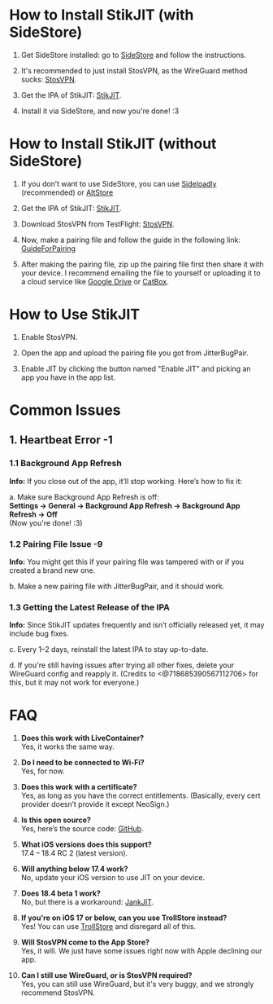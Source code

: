 # How to Install StikJIT (with SideStore)

1. Get SideStore installed: go to [SideStore](<https://sidestore.io/>) and follow the instructions.

2. It's recommended to just install StosVPN, as the WireGuard method sucks: [StosVPN](https://apps.apple.com/us/app/stosvpn/id6744003051).

3. Get the IPA of StikJIT: [StikJIT](https://nightly.link/0-Blu/StikJIT/workflows/build_ipa/main/StikJit.ipa.zip).

4. Install it via SideStore, and now you're done! :3

# How to Install StikJIT (without SideStore)

1. If you don’t want to use SideStore, you can use [Sideloadly](<https://sideloadly.io/>) (recommended) or [AltStore](<https://altstore.io/>)

2. Get the IPA of StikJIT: [StikJIT](https://nightly.link/0-Blu/StikJIT/workflows/build_ipa/main/StikJit.ipa.zip).

3. Download StosVPN from TestFlight: [StosVPN](<https://testflight.apple.com/join/hBUbg4ZJ>).

4. Now, make a pairing file and follow the guide in the following link: [GuideForPairing](https://docs.sidestore.io/docs/getting-started/pairing-file/)

5. After making the pairing file, zip up the pairing file first then share it with your device. I recommend emailing the file to yourself or uploading it to a cloud service like [Google Drive](<https://workspace.google.com/products/drive/>) or [CatBox](<https://catbox.moe/>).

# How to Use StikJIT

1. Enable StosVPN.

2. Open the app and upload the pairing file you got from JitterBugPair.

3. Enable JIT by clicking the button named "Enable JIT" and picking an app you have in the app list.

# Common Issues

## 1. Heartbeat Error -1

### 1.1 Background App Refresh

**Info:** If you close out of the app, it’ll stop working. Here’s how to fix it:

a. Make sure Background App Refresh is off:  
   **Settings → General → Background App Refresh → Background App Refresh → Off**  
   (Now you're done! :3)

### 1.2 Pairing File Issue -9

**Info:** You might get this if your pairing file was tampered with or if you created a brand new one.

b. Make a new pairing file with JitterBugPair, and it should work.

### 1.3 Getting the Latest Release of the IPA

**Info:** Since StikJIT updates frequently and isn’t officially released yet, it may include bug fixes.

c. Every 1–2 days, reinstall the latest IPA to stay up-to-date.

d. If you're still having issues after trying all other fixes, delete your WireGuard config and reapply it. (Credits to <@718685390567112706> for this, but it may not work for everyone.)

# FAQ

1. **Does this work with LiveContainer?**  
   Yes, it works the same way.

2. **Do I need to be connected to Wi-Fi?**  
   Yes, for now.

3. **Does this work with a certificate?**  
   Yes, as long as you have the correct entitlements. (Basically, every cert provider doesn’t provide it except NeoSign.)

4. **Is this open source?**  
   Yes, here’s the source code: [GitHub](<https://github.com/0-Blu/StikJIT>).

5. **What iOS versions does this support?**  
   17.4 – 18.4 RC 2 (latest version).

6. **Will anything below 17.4 work?**  
   No, update your iOS version to use JIT on your device.

7. **Does 18.4 beta 1 work?**  
   No, but there is a workaround: [JankJIT](<https://gist.github.com/JJTech0130/142aee0f7bda9c61a421140d17afbdeb>).

8. **If you're on iOS 17 or below, can you use TrollStore instead?**  
   Yes! You can use [TrollStore](<https://trollstore.app/>) and disregard all of this.

9. **Will StosVPN come to the App Store?**  
   Yes, it will. We just have some issues right now with Apple declining our app.

10. **Can I still use WireGuard, or is StosVPN required?**  
    Yes, you can still use WireGuard, but it's very buggy, and we strongly recommend StosVPN.
